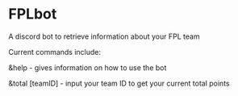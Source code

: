 # FPLbot
A discord bot to retrieve information about your FPL team

Current commands include:

&help - gives information on how to use the bot 

&total [teamID] - input your team ID to get your current total points 
